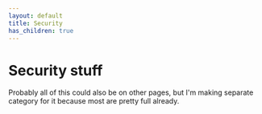```yaml
---
layout: default
title: Security
has_children: true
---
```


# Security stuff

Probably all of this could also be on other pages, but I'm making separate category for it because most are pretty full already.
